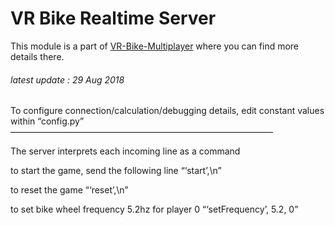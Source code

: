 # VR Bike Realtime Server
This module is a part of [VR-Bike-Multiplayer](https://github.com/maxoja/kmitl-vr-bike) where you can find more details there.
###### latest update : 29 Aug 2018

To configure connection/calculation/debugging details, edit constant values within “config.py”
——————————————————————————————

The server interprets each incoming line as a command

to start the game, send the following line
“‘start’,\n”

to reset the game
“‘reset’,\n”

to set bike wheel frequency 5.2hz for player 0
“‘setFrequency’, 5.2, 0”
